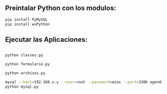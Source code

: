 ## Preintalar Python con los modulos: 
```sh
pip install PyMySQL
pip install wxPython
```




## Ejecutar las Aplicaciones: 
```sh

python classes.py

python formulario.py

python archivos.py

mysql --host=192.168.x.y --user=root --password=mios --port=3306 agenda_telefonica < query.sql
python mysql.py

```
